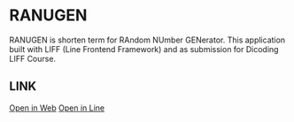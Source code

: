 # RANUGEN

RANUGEN is shorten term for RAndom NUmber GENerator. This application built with LIFF (Line Frontend Framework) and as submission for Dicoding LIFF Course.

## LINK

[Open in Web](https://ranugen.herokuapp.com)
[Open in Line](line://app/1653721993-E9RBl7Rz)